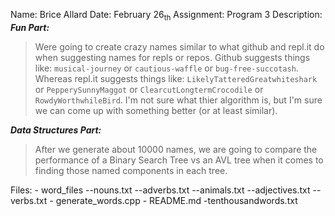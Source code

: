 Name: Brice Allard
Date: February 26<sub>th</sub>
Assignment: Program 3
Description:
***Fun Part:*** <br>
>Were going to create crazy names similar to what github and repl.it do when suggesting names for repls or repos. Github suggests things like: `musical-journey` or `cautious-waffle` or `bug-free-succotash`. Whereas repl.it suggests things like:  `LikelyTatteredGreatwhiteshark` or `PepperySunnyMaggot` or `ClearcutLongtermCrocodile` or `RowdyWorthwhileBird`. I'm not sure what thier algorithm is, but I'm sure we can come up with something better (or at least similar). 

***Data Structures Part:*** <br>
>After we generate about 10000 names, we are going to compare the performance of a Binary Search Tree vs an AVL tree when it comes to finding those named components in each tree.

Files:
    - word_files
    --nouns.txt
    --adverbs.txt
    --animals.txt
    --adjectives.txt
    --verbs.txt
    - generate_words.cpp
    - README.md
    -tenthousandwords.txt
